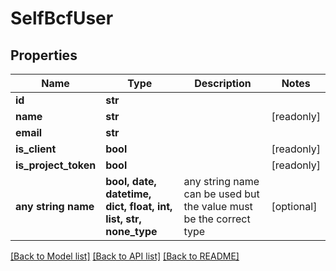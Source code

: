 # SelfBcfUser


## Properties
Name | Type | Description | Notes
------------ | ------------- | ------------- | -------------
**id** | **str** |  | 
**name** | **str** |  | [readonly] 
**email** | **str** |  | 
**is_client** | **bool** |  | [readonly] 
**is_project_token** | **bool** |  | [readonly] 
**any string name** | **bool, date, datetime, dict, float, int, list, str, none_type** | any string name can be used but the value must be the correct type | [optional]

[[Back to Model list]](../README.md#documentation-for-models) [[Back to API list]](../README.md#documentation-for-api-endpoints) [[Back to README]](../README.md)



